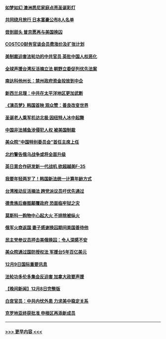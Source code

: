 #### [如梦如幻 澳洲悉尼家庭点亮圣诞彩灯](../pages/prog202/a103594804.md?t=12101001) 
#### [共同绕月旅行 日本富豪公布8人名单](../pages/prog202/a103594769.md?t=12101001) 
#### [尝到甜头 普京愿再与美国换囚](../pages/prog202/a103594703.md?t=12101001) 
#### [COSTCO财务官谈会员费涨价及扩张计划](../pages/prog202/a103594644.md?t=12101001) 
#### [美制裁迫害法轮功的中共官员 英批中国人权恶化](../pages/prog202/a103594590.md?t=12101001) 
#### [全球声援台湾反活摘立法 朝野立委促列优先法案](../pages/prog202/a103594539.md?t=12101001) 
#### [南达科他州长：禁州政府资金投放到中企](../pages/prog202/a103594476.md?t=12101001) 
#### [新西兰总理：中共在太平洋地区更加武断](../pages/prog202/a103594543.md?t=12101001) 
#### [《演员梦》韩国首映 观众赞：善良改变世界](../pages/prog202/a103594550.md?t=12101001) 
#### [圣诞老人乘军机访北极 因纽特人冰中起舞](../pages/prog202/a103594509.md?t=12101001) 
#### [中国非法捕鱼涉侵犯人权 被美国制裁](../pages/prog202/a103594414.md?t=12101001) 
#### [美众院“中国特别委员会”首任主席上任](../pages/prog202/a103594380.md?t=12101001) 
#### [北约警告俄乌战争或将全面升级](../pages/prog202/a103594385.md?t=12101001) 
#### [英日意合作研发新一代战机 欲超越美F-35](../pages/prog202/a103594346.md?t=12101001) 
#### [我要年轻两岁了！韩国新法统一计算年龄方式](../pages/prog202/a103594309.md?t=12101001) 
#### [台湾推动反活摘法 跨党派议员吁优先通过](../pages/prog202/a103594310.md?t=12101001) 
#### [德贵族后裔图颠覆政府 恐面临牢狱之灾](../pages/prog202/a103594297.md?t=12101001) 
#### [莫斯科一购物中心起大火 不排除被纵火](../pages/prog202/a103594188.md?t=12101001) 
#### [俄军火商返国 妻子感谢换囚期间美国善待他](../pages/prog202/a103594185.md?t=12101001) 
#### [民主党参议员抨击美俄换囚：令人深感不安](../pages/prog202/a103594207.md?t=12101001) 
#### [美众院通过国防授权法 军援台5年百亿美元](../pages/prog202/a103594192.md?t=12101001) 
#### [12月9日国际重要讯息](../pages/prog202/a103594189.md?t=12101001) 
#### [法轮功多伦多集会反迫害 加拿大政要声援](../pages/prog202/a103594125.md?t=12101001) 
#### [【晚间新闻】12月8日完整版](../pages/prog202/a103593985.md?t=12101001) 
#### [白宫官员：中共内忧外患 力求美中稳定关系](../pages/prog202/a103593856.md?t=12101001) 
#### [克罗地亚终获批准 申根区再添新成员](../pages/prog202/a103593897.md?t=12101001) 

----
#### [ >>> 更早内容 <<< ](../indexes/prog202-earlier.md)
